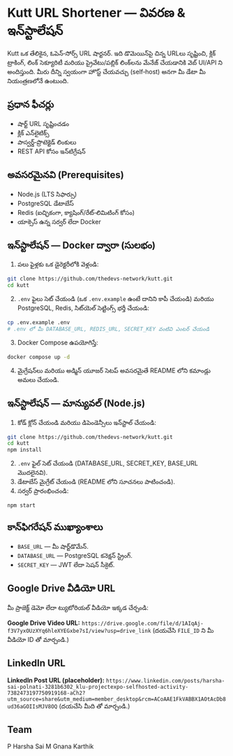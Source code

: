 # Kutt URL Shortener — వివరణ & ఇన్‌స్టాలేషన్

Kutt ఒక తేలికైన, ఓపెన్‑సోర్స్ URL షార్టనర్. ఇది డొమెయిన్‌పై చిన్న URLలు సృష్టించి, క్లిక్ ట్రాకింగ్, లింక్ సెక్యూరిటీ మరియు ప్రైవేటు/పబ్లిక్ లింక్‌లను మేనేజ్ చేయడానికి వెబ్ UI/API ని అందిస్తుంది. మీరు దీన్ని స్వయంగా హొస్ట్ చేయవచ్చు (self‑host) అనగా మీ డేటా మీ నియంత్రణలోనే ఉంటుంది.

## ప్రధాన ఫీచర్లు

* షార్ట్ URL సృష్టించడం
* క్లిక్ ఎన్‌లైటిక్స్
* పాస్వర్డ్‑ప్రొటెక్టెడ్ లింకులు
* REST API కోసం ఇన్‌టిగ్రేషన్

## అవసరమైనవి (Prerequisites)

* Node.js (LTS సిఫార్సు)
* PostgreSQL డేటాబేస్
* Redis (ఐచ్ఛికంగా, క్యాషింగ్/రేట్‑లిమిటింగ్ కోసం)
* యాక్సెస్ ఉన్న సర్వర్ లేదా Docker

## ఇన్‌స్టాలేషన్ — Docker ద్వారా (సులభం)

1. పలు ఫైళ్లకు ఒక డైరెక్టరీలోకి వెళ్లండి:

```bash
git clone https://github.com/thedevs-network/kutt.git
cd kutt
```

2. `.env` ఫైలు సెట్ చేయండి (ఒక `.env.example` ఉంటే దానిని కాపీ చేయండి) మరియు PostgreSQL, Redis, సిట్‌యెల్ సెట్టింగ్స్ భర్తీ చేయండి:

```bash
cp .env.example .env
# .env లో మీ DATABASE_URL, REDIS_URL, SECRET_KEY వంటివి ఎంటర్ చేయండి
```

3. Docker Compose ఉపయోగిస్తే:

```bash
docker compose up -d
```

4. మైగ్రేషన్‌లు మరియు అడ్మిన్ యూజర్ సెటప్ అవసరమైతే README లోని కమాండ్లు అమలు చేయండి.

## ఇన్‌స్టాలేషన్ — మాన్యువల్ (Node.js)

1. కోడ్ క్లోన్ చేయండి మరియు డిపెండెన్సీలు ఇన్‌స్టాల్ చేయండి:

```bash
git clone https://github.com/thedevs-network/kutt.git
cd kutt
npm install
```

2. `.env` ఫైల్ సెట్ చేయండి (DATABASE_URL, SECRET_KEY, BASE_URL మొదలైనవి).
3. డేటాబేస్ మైగ్రేట్ చేయండి (README లోని సూచనలు పాటించండి).
4. సర్వర్ ప్రారంభించండి:

```bash
npm start
```

## కాన్‌ఫిగరేషన్ ముఖ్యాంశాలు

* `BASE_URL` — మీ షార్ట్‌డొమేన్.
* `DATABASE_URL` — PostgreSQL కనెక్షన్ స్ట్రింగ్.
* `SECRET_KEY` — JWT లేదా సెషన్ సీక్రెట్.

## Google Drive వీడియో URL

మీ ప్రాజెక్ట్ డెమో లేదా ట్యుటోరియల్ వీడియో ఇక్కడ చేర్చండి:

**Google Drive Video URL:** `https://drive.google.com/file/d/1AIqAj-f3V7yxOUzXYq6hleXYEGxbe7sI/view?usp=drive_link`
(దయచేసి `FILE_ID` ని మీ వీడియో ID తో మార్చండి.)

## LinkedIn URL

**LinkedIn Post URL (placeholder):** `https://www.linkedin.com/posts/harsha-sai-polnati-3281b6302_klu-projectexpo-selfhosted-activity-7382473197750919168-aCh2?utm_source=share&utm_medium=member_desktop&rcm=ACoAAE1FkVABBX1AOtAcDb8ud36aGOIIsMJV8OQ`
(దయచేసి మీది తో మార్చండి.)

## Team 

P Harsha Sai
M Gnana Karthik
